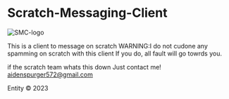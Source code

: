 # Scratch-Messaging-Client
![SMC-logo](https://github.com/acesavagejr/Scratch-Messaging-Client/assets/85138593/4fb26a2c-60ea-44aa-9019-85a1ccfffbc6)

This is a client to message on scratch
WARNING:I do not cudone any spamming on scratch with this client
If you do, all fault will go towrds you.

if the scratch team whats this down Just contact me!
aidenspurger572@gmail.com

Entity © 2023
